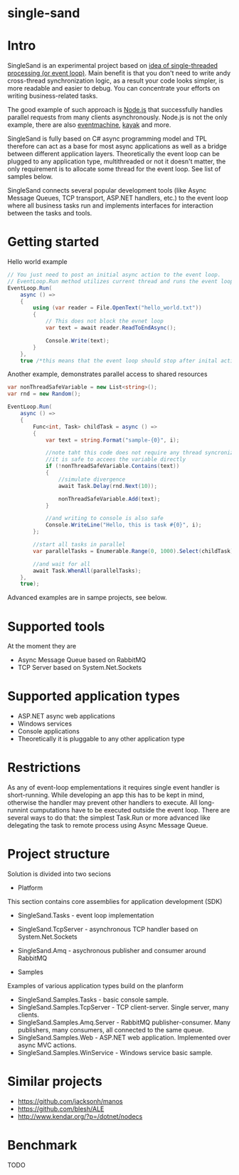 single-sand
===========

# Intro

SingleSand is an experimental project based on [idea of single-threaded processing (or event loop)](http://berb.github.io/diploma-thesis/original/055_events.html).
Main benefit is that you don't need to write andy cross-thread synchronization logic, as a result your
code looks simpler, is more readable and easier to debug. You can concentrate your efforts on writing business-related tasks.

The good example of such approach is [Node.js](http://www.toptal.com/nodejs/why-the-hell-would-i-use-node-js) that successfully
handles parallel requests from many clients asynchronously. Node.js is not the only example,
there are also [eventmachine](https://github.com/eventmachine/eventmachine), [kayak](https://github.com/kayak/kayak) and more.

SingleSand is fully based on C# async programming model and TPL therefore can act as a base for
most async applications as well as a bridge between different application layers. Theoretically
the event loop can be plugged to any application type, multithreaded or not it doesn't matter,
the only requirement is to allocate some thread for the event loop. See list of samples below.

SingleSand connects several popular development tools (like Async Message Queues, TCP transport, ASP.NET handlers, etc.)
to the event loop where all business tasks run and implements interfaces for interaction between the tasks and tools.


# Getting started

Hello world example

```csharp
// You just need to post an initial async action to the event loop.
// EventLoop.Run method utilizes current thread and runs the event loop on it.
EventLoop.Run(
    async () =>
    {
        using (var reader = File.OpenText("hello_world.txt"))
        {
            // This does not block the evnet loop
            var text = await reader.ReadToEndAsync();

            Console.Write(text);
        }
    },
    true /*this means that the event loop should stop after inital action completes*/);
```

Another example, demonstrates parallel access to shared resources

```csharp
var nonThreadSafeVariable = new List<string>();
var rnd = new Random();

EventLoop.Run(
    async () =>
    {
        Func<int, Task> childTask = async () =>
        {
            var text = string.Format("sample-{0}", i);

            //note taht this code does not require any thread syncronization statements,
            //it is safe to accees the variable directly
            if (!nonThreadSafeVariable.Contains(text))
            {
                //simulate divergence
                await Task.Delay(rnd.Next(10));

                nonThreadSafeVariable.Add(text);
            }

            //and writing to console is also safe
            Console.WriteLine("Hello, this is task #{0}", i);
        };

        //start all tasks in parallel
        var parallelTasks = Enumerable.Range(0, 1000).Select(childTask).ToArray();

        //and wait for all
        await Task.WhenAll(parallelTasks);
    },
    true);
```

Advanced examples are in sampe projects, see below.

# Supported tools

At the moment they are
* Async Message Queue based on RabbitMQ
* TCP Server based on System.Net.Sockets


# Supported application types

* ASP.NET async web applications
* Windows services
* Console applications
* Theoretically it is pluggable to any other application type


# Restrictions

As any of event-loop emplementations it requires single event handler is short-running.
While developing an app this has to be kept in mind, otherwise the handler may prevent other handlers to
execute. All long-runnint cumputations have to be executed outside the event loop. There are
several ways to do that: the simplest Task.Run or more advanced like delegating the task to remote
process using Async Message Queue.


# Project structure

Solution is divided into two secions

* Platform

This section contains core assemblies for application development (SDK)
  * SingleSand.Tasks - event loop implementation
  * SingleSand.TcpServer - asynchronous TCP handler based on System.Net.Sockets
  * SingleSand.Amq - asychronous publisher and consumer around RabbitMQ

* Samples

Examples of various application types build on the planform
  * SingleSand.Samples.Tasks - basic console sample.
  * SingleSand.Samples.TcpServer - TCP client-server. Single server, many clients.
  * SingleSand.Samples.Amq.Server - RabbitMQ publisher-consumer. Many publishers, many consumers, all connected to the same queue.
  * SingleSand.Samples.Web - ASP.NET web application. Implemented over async MVC actions.
  * SingleSand.Samples.WinService - Windows service basic sample.

# Similar projects

* https://github.com/jacksonh/manos
* https://github.com/blesh/ALE
* http://www.kendar.org/?p=/dotnet/nodecs

# Benchmark

TODO